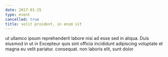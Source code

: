 ```yaml
---
date: 2017-01-25
type: event
cancelled: true
title: velit proident, in enim sit
---
```

ut ullamco ipsum reprehenderit labore nisi ad esse sed in aliqua. Duis eiusmod in ut in Excepteur quis sint officia incididunt adipiscing voluptate et magna eu velit pariatur. consequat. non laboris elit, sunt dolor